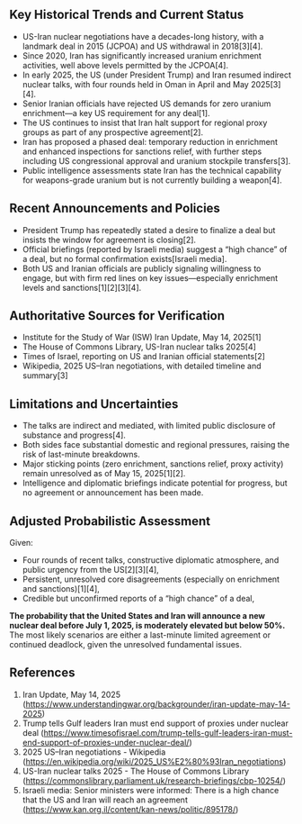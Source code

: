 ## Key Historical Trends and Current Status

- US-Iran nuclear negotiations have a decades-long history, with a landmark deal in 2015 (JCPOA) and US withdrawal in 2018[3][4].
- Since 2020, Iran has significantly increased uranium enrichment activities, well above levels permitted by the JCPOA[4].
- In early 2025, the US (under President Trump) and Iran resumed indirect nuclear talks, with four rounds held in Oman in April and May 2025[3][4].
- Senior Iranian officials have rejected US demands for zero uranium enrichment—a key US requirement for any deal[1].
- The US continues to insist that Iran halt support for regional proxy groups as part of any prospective agreement[2].
- Iran has proposed a phased deal: temporary reduction in enrichment and enhanced inspections for sanctions relief, with further steps including US congressional approval and uranium stockpile transfers[3].
- Public intelligence assessments state Iran has the technical capability for weapons-grade uranium but is not currently building a weapon[4].

## Recent Announcements and Policies

- President Trump has repeatedly stated a desire to finalize a deal but insists the window for agreement is closing[2].
- Official briefings (reported by Israeli media) suggest a “high chance” of a deal, but no formal confirmation exists[Israeli media].
- Both US and Iranian officials are publicly signaling willingness to engage, but with firm red lines on key issues—especially enrichment levels and sanctions[1][2][3][4].

## Authoritative Sources for Verification

- Institute for the Study of War (ISW) Iran Update, May 14, 2025[1]
- The House of Commons Library, US-Iran nuclear talks 2025[4]
- Times of Israel, reporting on US and Iranian official statements[2]
- Wikipedia, 2025 US–Iran negotiations, with detailed timeline and summary[3]

## Limitations and Uncertainties

- The talks are indirect and mediated, with limited public disclosure of substance and progress[4].
- Both sides face substantial domestic and regional pressures, raising the risk of last-minute breakdowns.
- Major sticking points (zero enrichment, sanctions relief, proxy activity) remain unresolved as of May 15, 2025[1][2].
- Intelligence and diplomatic briefings indicate potential for progress, but no agreement or announcement has been made.

## Adjusted Probabilistic Assessment

Given:
- Four rounds of recent talks, constructive diplomatic atmosphere, and public urgency from the US[2][3][4],
- Persistent, unresolved core disagreements (especially on enrichment and sanctions)[1][4],
- Credible but unconfirmed reports of a “high chance” of a deal,

**The probability that the United States and Iran will announce a new nuclear deal before July 1, 2025, is moderately elevated but below 50%.** The most likely scenarios are either a last-minute limited agreement or continued deadlock, given the unresolved fundamental issues.

## References

1. Iran Update, May 14, 2025 (https://www.understandingwar.org/backgrounder/iran-update-may-14-2025)
2. Trump tells Gulf leaders Iran must end support of proxies under nuclear deal (https://www.timesofisrael.com/trump-tells-gulf-leaders-iran-must-end-support-of-proxies-under-nuclear-deal/)
3. 2025 US–Iran negotiations - Wikipedia (https://en.wikipedia.org/wiki/2025_US%E2%80%93Iran_negotiations)
4. US-Iran nuclear talks 2025 - The House of Commons Library (https://commonslibrary.parliament.uk/research-briefings/cbp-10254/)
5. Israeli media: Senior ministers were informed: There is a high chance that the US and Iran will reach an agreement (https://www.kan.org.il/content/kan-news/politic/895178/)